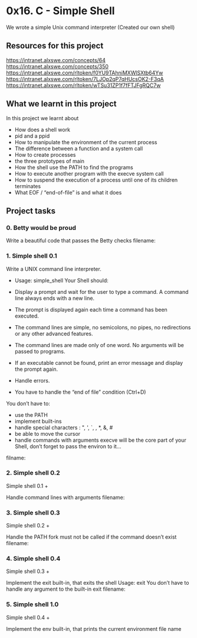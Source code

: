 # 0x16. C - Simple Shell
We wrote a simple Unix command interpreter (Created our own shell)
## Resources for this project
https://intranet.alxswe.com/concepts/64
https://intranet.alxswe.com/concepts/350
https://intranet.alxswe.com/rltoken/f0YU9TAhniMXWlSXtb64Yw
https://intranet.alxswe.com/rltoken/7LJOp2qP7qHUcsOK2-F3qA
https://intranet.alxswe.com/rltoken/wTSu31ZP1f7fFTJFgRQC7w

## What we learnt in this project
In this project we learnt about
- How does a shell work
- pid and a ppid
- How to manipulate the environment of the current process
- The difference between a function and a system call
- How to create processes
- the three prototypes of main
- How the shell use the PATH to find the programs
- How to execute another program with the execve system call
- How to suspend the execution of a process until one of its children terminates
- What EOF / “end-of-file” is and what it does

## Project tasks

### 0. Betty would be proud
Write a beautiful code that passes the Betty checks
filename:

### 1. Simple shell 0.1
Write a UNIX command line interpreter.

- Usage: simple_shell
Your Shell should:

- Display a prompt and wait for the user to type a command. A command line always ends with a new line.
- The prompt is displayed again each time a command has been executed.
- The command lines are simple, no semicolons, no pipes, no redirections or any other advanced features.
- The command lines are made only of one word. No arguments will be passed to programs.
- If an executable cannot be found, print an error message and display the prompt again.
- Handle errors.
- You have to handle the “end of file” condition (Ctrl+D)

You don’t have to:

- use the PATH
- implement built-ins
- handle special characters : ", ', `, \, *, &, #
- be able to move the cursor
- handle commands with arguments
execve will be the core part of your Shell, don’t forget to pass the environ to it…

filname:

### 2. Simple shell 0.2
Simple shell 0.1 +

Handle command lines with arguments
filename: 

### 3. Simple shell 0.3
Simple shell 0.2 +

Handle the PATH
fork must not be called if the command doesn’t exist
filename:

### 4. Simple shell 0.4
Simple shell 0.3 +

Implement the exit built-in, that exits the shell
Usage: exit
You don’t have to handle any argument to the built-in exit
filename:

### 5. Simple shell 1.0
Simple shell 0.4 +

Implement the env built-in, that prints the current environment
file name


